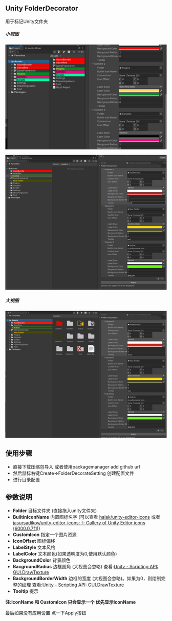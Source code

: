 ## Unity FolderDecorator

用于标记Unity文件夹

##### 小视图

 ![image-20250820141235102](https://raw.githubusercontent.com/ZeroUltra/MediaLibrary/main/Imgs/202508201856432.png)

![image-20250820133832694](https://raw.githubusercontent.com/ZeroUltra/MediaLibrary/main/Imgs/202508201338136.png)

##### 大视图

![image-20250820134220040](https://raw.githubusercontent.com/ZeroUltra/MediaLibrary/main/Imgs/202508201342223.png)

## 使用步骤

* 直接下载压缩包导入 或者使用packagemanager add github url
* 然后鼠标右键Create->FolderDecorateSetting 创建配置文件
* 进行目录配置

## 参数说明

* **Folder**  目标文件夹 (直接拖入unity文件夹)
* **BuiltinIconName** 内置图标名字 (可以查看 [halak/unity-editor-icons](https://github.com/halak/unity-editor-icons)   或者 [jasursadikov/unity-editor-icons: ✨ Gallery of Unity Editor icons (6000.0.7f1)](https://github.com/jasursadikov/unity-editor-icons))
* **CustomIcon** 指定一个图片资源 
* **IconOffset** 图标偏移
* **LabelStyle** 文本风格
* **LabelColor** 文本颜色(如果透明度为0,使用默认颜色)
* **BackgroundColor** 背景颜色
* **BacgroundRadius** 边框圆角 (大视图会忽略)  查看:[Unity - Scripting API: GUI.DrawTexture](https://docs.unity3d.com/2022.3/Documentation/ScriptReference/GUI.DrawTexture.html)
* **BackgroundBorderWidth** 边框的宽度 (大视图会忽略)。如果为0，则绘制完整的纹理 查看:[Unity - Scripting API: GUI.DrawTexture](https://docs.unity3d.com/2022.3/Documentation/ScriptReference/GUI.DrawTexture.html)
* **Tooltip** 提示

**注:IconName 和 CustomIcon 只会显示一个 优先显示IconName** 



最后如果没有应用设置 点一下Apply按钮
